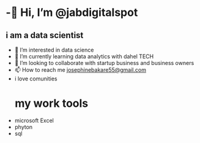 # -👋 Hi, I’m @jabdigitalspot #
## i am a data scientist ##
- 👀 I’m interested in data science
- 🌱 I’m currently learning data analytics with dahel TECH
- 💞️ I’m looking to collaborate with startup business and business owners
- 📫 How to reach me josephinebakare55@gmail.com
- i love comunities
  # my work tools #
- microsoft Excel
- phyton
- sql

<!---
jabdigitalspot/jabdigitalspot is a ✨ special ✨ repository because its `README.md` (this file) appears on your GitHub profile.
You can click the Preview link to take a look at your changes.
--->
